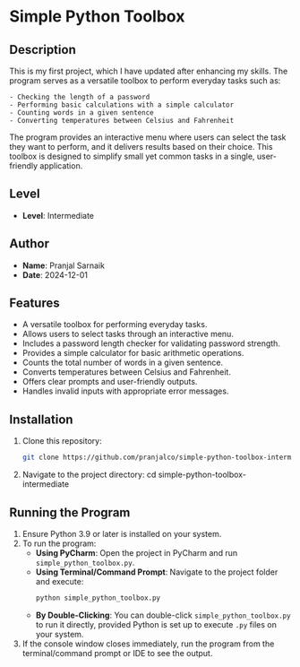 # Simple Python Toolbox

## Description
This is my first project, which I have updated after enhancing my skills. The program serves as a versatile toolbox to 
perform everyday tasks such as:

    - Checking the length of a password
    - Performing basic calculations with a simple calculator
    - Counting words in a given sentence
    - Converting temperatures between Celsius and Fahrenheit

The program provides an interactive menu where users can select the task they want to perform, and it delivers results 
based on their choice. This toolbox is designed to simplify small yet common tasks in a single, user-friendly 
application.

## Level
- **Level**: Intermediate

## Author
- **Name**: Pranjal Sarnaik
- **Date**: 2024-12-01

## Features
- A versatile toolbox for performing everyday tasks.  
- Allows users to select tasks through an interactive menu.  
- Includes a password length checker for validating password strength.  
- Provides a simple calculator for basic arithmetic operations.  
- Counts the total number of words in a given sentence.  
- Converts temperatures between Celsius and Fahrenheit.  
- Offers clear prompts and user-friendly outputs.  
- Handles invalid inputs with appropriate error messages.  

## Installation
1. Clone this repository:
   ```bash
   git clone https://github.com/pranjalco/simple-python-toolbox-intermediate.git

2. Navigate to the project directory:
   cd simple-python-toolbox-intermediate

## Running the Program
1. Ensure Python 3.9 or later is installed on your system.
2. To run the program:
   - **Using PyCharm**: Open the project in PyCharm and run `simple_python_toolbox.py`.
   - **Using Terminal/Command Prompt**: Navigate to the project folder and execute:
     ```bash
     python simple_python_toolbox.py
     ```
   - **By Double-Clicking**: You can double-click `simple_python_toolbox.py` to run it directly, provided Python is set up to execute `.py` files on your system.
3. If the console window closes immediately, run the program from the terminal/command prompt or IDE to see the output.


